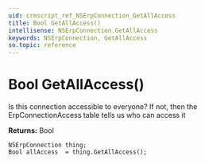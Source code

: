 ```yaml
---
uid: crmscript_ref_NSErpConnection_GetAllAccess
title: Bool GetAllAccess()
intellisense: NSErpConnection.GetAllAccess
keywords: NSErpConnection, GetAllAccess
so.topic: reference
---
```


# Bool GetAllAccess()

Is this connection accessible to everyone?  If not, then the ErpConnectionAccess table tells us who can access it

**Returns:** Bool

```crmscript
NSErpConnection thing;
Bool allAccess  = thing.GetAllAccess();
```

